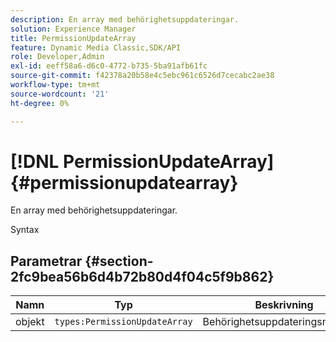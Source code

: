 ```yaml
---
description: En array med behörighetsuppdateringar.
solution: Experience Manager
title: PermissionUpdateArray
feature: Dynamic Media Classic,SDK/API
role: Developer,Admin
exl-id: eeff58a6-d6c0-4772-b735-5ba91afb61fc
source-git-commit: f42378a20b58e4c5ebc961c6526d7cecabc2ae38
workflow-type: tm+mt
source-wordcount: '21'
ht-degree: 0%

---
```


# [!DNL PermissionUpdateArray]{#permissionupdatearray}

En array med behörighetsuppdateringar.

Syntax

## Parametrar {#section-2fc9bea56b6d4b72b80d4f04c5f9b862}

| Namn | Typ | Beskrivning |
|---|---|---|
| objekt | `types:PermissionUpdateArray` | Behörighetsuppdateringsmatrisen. |
